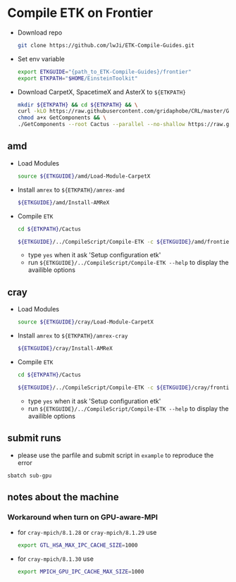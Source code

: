 # Compile ETK on Frontier

* Download repo

    ```bash
    git clone https://github.com/lwJi/ETK-Compile-Guides.git
    ```

* Set env variable

    ```bash
    export ETKGUIDE="{path_to_ETK-Compile-Guides}/frontier"
    export ETKPATH="$HOME/EinsteinToolkit"
    ```

* Download CarpetX, SpacetimeX and AsterX to `${ETKPATH}`

    ```bash
    mkdir ${ETKPATH} && cd ${ETKPATH} && \
    curl -kLO https://raw.githubusercontent.com/gridaphobe/CRL/master/GetComponents && \
    chmod a+x GetComponents && \
    ./GetComponents --root Cactus --parallel --no-shallow https://raw.githubusercontent.com/lwJi/ETK-Compile-Guides/main/ThornList/asterx-frontier.th
    ```

## amd

* Load Modules

    ```bash
    source ${ETKGUIDE}/amd/Load-Module-CarpetX
    ```

* Install `amrex` to `${ETKPATH}/amrex-amd`

    ```bash
    ${ETKGUIDE}/amd/Install-AMReX
    ```

* Compile `ETK`

    ```bash
    cd ${ETKPATH}/Cactus

    ${ETKGUIDE}/../CompileScript/Compile-ETK -c ${ETKGUIDE}/amd/frontier.cfg -t thornlists/asterx-frontier.th --fresh
    ```
    - type `yes` when it ask 'Setup configuration etk'
    - run `${ETKGUIDE}/../CompileScript/Compile-ETK --help` to display the availible options


## cray

* Load Modules

    ```bash
    source ${ETKGUIDE}/cray/Load-Module-CarpetX
    ```

* Install `amrex` to `${ETKPATH}/amrex-cray`

    ```bash
    ${ETKGUIDE}/cray/Install-AMReX
    ```

* Compile `ETK`

    ```bash
    cd ${ETKPATH}/Cactus

    ${ETKGUIDE}/../CompileScript/Compile-ETK -c ${ETKGUIDE}/cray/frontier.cfg -t thornlists/asterx-frontier.th --fresh
    ```
    - type `yes` when it ask 'Setup configuration etk'
    - run `${ETKGUIDE}/../CompileScript/Compile-ETK --help` to display the availible options


## submit runs

* please use the parfile and submit script in `example` to reproduce the error

```
sbatch sub-gpu
```

## notes about the machine

### Workaround when turn on GPU-aware-MPI

* for `cray-mpich/8.1.28` or `cray-mpich/8.1.29` use

    ```bash
    export GTL_HSA_MAX_IPC_CACHE_SIZE=1000
    ```

* for `cray-mpich/8.1.30` use

    ```bash
    export MPICH_GPU_IPC_CACHE_MAX_SIZE=1000
    ```
